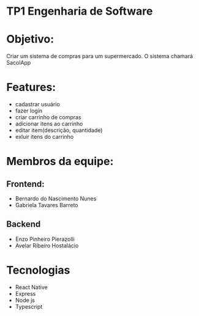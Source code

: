 # TP1 Engenharia de Software 

# Objetivo: 
Criar um sistema de compras para um supermercado. O sistema chamará SacolApp

# Features: 
- cadastrar usuário
- fazer login
- criar carrinho de compras
- adicionar itens ao carrinho
- editar item(descrição, quantidade)
- exluir itens do carrinho
  
# Membros da equipe: 
## Frontend:
- Bernardo do Nascimento Nunes 
- Gabriela Tavares Barreto
## Backend
- Enzo Pinheiro Pierazolli
- Avelar Ribeiro Hostalácio

# Tecnologias 
- React Native
- Express
- Node js
- Typescript
